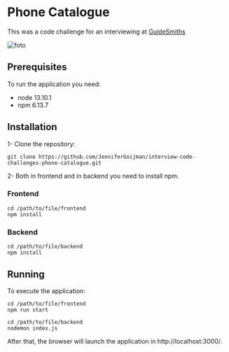 # Phone Catalogue

This was a code challenge for an interviewing at [GuideSmiths](https://github.com/guidesmiths)

![foto](frontend/src/img/phone-catalogue.gif)

## Prerequisites

To run the application you need:
- node 13.10.1
- npm 6.13.7

## Installation

1- Clone the repository:

```
git clone https://github.com/JenniferGoijman/interview-code-challenges-phone-catalogue.git
```

2- Both in frontend and in backend you need to install npm.

### Frontend

```
cd /path/to/file/frontend
npm install
```

### Backend

```
cd /path/to/file/backend
npm install
```

## Running

To execute the application:

```
cd /path/to/file/frontend
npm run start
```

```
cd /path/to/file/backend
nodemon index.js
```

After that, the browser will launch the application in http://localhost:3000/.
